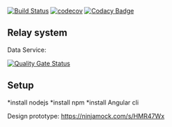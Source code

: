 [![Build Status](https://travis-ci.org/juncevich/relay-system.svg?branch=master)](https://travis-ci.org/juncevich/relay-system)
[![codecov](https://codecov.io/gh/juncevich/relay-system/branch/master/graph/badge.svg)](https://codecov.io/gh/juncevich/relay-system)
[![Codacy Badge](https://api.codacy.com/project/badge/Grade/fba092c64a384a2d84b54f222b972039)](https://www.codacy.com/app/juncevich/relay-system?utm_source=github.com&amp;utm_medium=referral&amp;utm_content=juncevich/relay-system&amp;utm_campaign=Badge_Grade)
## Relay system

Data Service:
 
[![Quality Gate Status](https://sonarcloud.io/api/project_badges/measure?project=relay-data-service&metric=alert_status)](https://sonarcloud.io/dashboard?id=relay-data-service)
## Setup

*install nodejs
*install npm
*install Angular cli

Design prototype:
https://ninjamock.com/s/HMR47Wx
